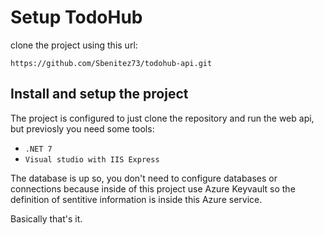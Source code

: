 # Setup TodoHub

clone the project using this url:

`https://github.com/Sbenitez73/todohub-api.git`

## Install and setup the project

The project is configured to just clone the repository and run the web api, but previosly you need some tools:

- `.NET 7`
- `Visual studio with IIS Express`

The database is up so, you don't need to configure databases or connections because inside of this project use Azure Keyvault so the definition of sentitive information is inside this Azure service.

Basically that's it.
